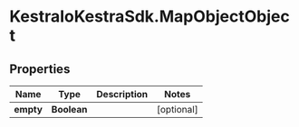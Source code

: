 # KestraIoKestraSdk.MapObjectObject

## Properties

Name | Type | Description | Notes
------------ | ------------- | ------------- | -------------
**empty** | **Boolean** |  | [optional] 


